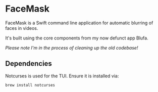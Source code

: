 # FaceMask

FaceMask is a Swift command line application for automatic blurring of faces in videos.

It's built using the core components from my now defunct app Blufa.

*Please note I'm in the process of cleaning up the old codebase!*

## Dependencies

Notcurses is used for the TUI. Ensure it is installed via:

```
brew install notcurses
```